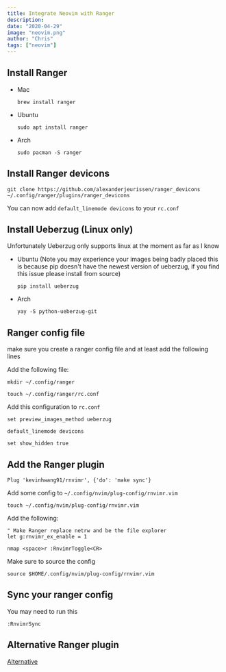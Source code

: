 ```yaml
---
title: Integrate Neovim with Ranger
description:
date: "2020-04-29"
image: "neovim.png"
author: "Chris"
tags: ["neovim"]
---
```


## Install Ranger

- Mac

  ```
  brew install ranger
  ```

- Ubuntu

  ```
  sudo apt install ranger
  ```

- Arch

  ```
  sudo pacman -S ranger
  ```

## Install Ranger devicons

```
git clone https://github.com/alexanderjeurissen/ranger_devicons ~/.config/ranger/plugins/ranger_devicons
```

You can now add `default_linemode devicons` to your `rc.conf`

## Install Ueberzug (Linux only)

Unfortunately Ueberzug only supports linux at the moment as far as I know

- Ubuntu (Note you may experience your images being badly placed this is because pip doesn't have the newest version of ueberzug, if you find this issue please install from source)

  ```
  pip install ueberzug
  ```

- Arch

  ```
  yay -S python-ueberzug-git
  ```

## Ranger config file

make sure you create a ranger config file and at least add the following lines

Add the following file:

```
mkdir ~/.config/ranger

touch ~/.config/ranger/rc.conf
```

Add this configuration to `rc.conf`

```
set preview_images_method ueberzug

default_linemode devicons

set show_hidden true
```

## Add the Ranger plugin

```
Plug 'kevinhwang91/rnvimr', {'do': 'make sync'}
```

Add some config to `~/.config/nvim/plug-config/rnvimr.vim`

```
touch ~/.config/nvim/plug-config/rnvimr.vim
```

Add the following:

```
" Make Ranger replace netrw and be the file explorer
let g:rnvimr_ex_enable = 1

nmap <space>r :RnvimrToggle<CR>
```

Make sure to source the config

```
source $HOME/.config/nvim/plug-config/rnvimr.vim
```

## Sync your ranger config

You may need to run this

```
:RnvimrSync
```

## Alternative Ranger plugin

[Alternative](https://github.com/francoiscabrol/ranger.vim)
